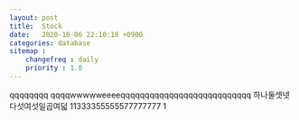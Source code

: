 ```yaml
---
layout: post
title:  Stock
date:   2020-10-06 22:10:10 +0900
categories: database
sitemap :
    changefreq : daily
    priority : 1.0
---
```




















qqqqqqqq
qqqqwwwwweeeeqqqqqqqqqqqqqqqqqqqqqqqqqqq
하나둘셋넷다섯여섯일곱여덟
11333355555577777777
1
